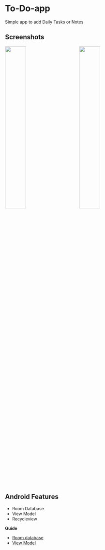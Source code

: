 # To-Do-app

Simple app to add Daily Tasks or Notes


## Screenshots 
<div>
<img src = "https://user-images.githubusercontent.com/54688005/96372725-83c61580-1168-11eb-9df7-88149da98b3a.png" width =37%>
  <img width ="10%"/> 

<img src = "https://user-images.githubusercontent.com/54688005/96372726-86c10600-1168-11eb-8a5b-caaa5a82f2b4.png" width =37%>
  <img width ="10%"/> 
</div>



## Android Features 

- Room Database
- View Model 
- Recycleview


**Guide** <br/>
- [Room database](https://developer.android.com/training/data-storage/room)
- [View Model](https://developer.android.com/topic/libraries/architecture/viewmodel)
